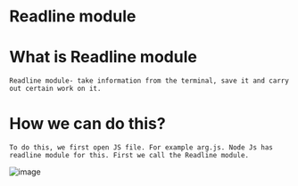 # Readline module

# What is Readline module 

```
Readline module- take information from the terminal, save it and carry out certain work on it.
```

# How we can do this? 

```
To do this, we first open JS file. For example arg.js. Node Js has readline module for this. First we call the Readline module.

```
![image](https://user-images.githubusercontent.com/119097684/204076992-c13134d0-45b5-4d70-8452-09e00b7ce4ca.png)

